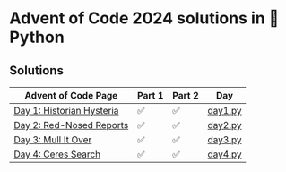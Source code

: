 # Advent of Code 2024 solutions in 🐍 Python

## Solutions

| Advent of Code Page                                              | Part 1 | Part 2 | Day                    |
|------------------------------------------------------------------|--------|--------|------------------------|
| [Day 1: Historian Hysteria](https://adventofcode.com/2024/day/1) | ✅     | ✅     | [day1.py](aoc/day1.py) |
| [Day 2: Red-Nosed Reports](https://adventofcode.com/2024/day/2)  | ✅     | ✅     | [day2.py](aoc/day2.py) |
| [Day 3: Mull It Over](https://adventofcode.com/2024/day/3)       | ✅     | ✅     | [day3.py](aoc/day3.py) |
| [Day 4: Ceres Search](https://adventofcode.com/2024/day/4)       | ✅     | ✅     | [day4.py](aoc/day4.py) |
